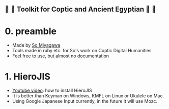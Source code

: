## :star2: :dizzy: Toolkit for Coptic and Ancient Egyptian  :dizzy: :star2:

# 0. preamble

* Made by [So Miyagawa](https://uni-goettingen.academia.edu/SoMiyagawa)
* Tools made in ruby etc. for So's work on Coptic Digital Humanities
* Feel free to use, but almost no documentation

# 1. HieroJIS

* [Youtube video](): how to install HieroJIS
* It is better than Keyman on Windows, KMFL on Linux or Ukulele on Mac.
* Using Google Japanese Input currently, in the future it will use Mozc.

